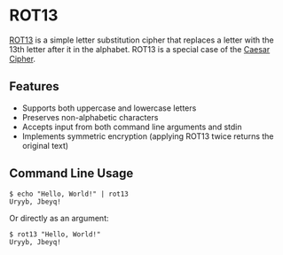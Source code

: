 # ROT13

[ROT13][1] is a simple letter substitution cipher that replaces a letter with
the 13th letter after it in the alphabet. ROT13 is a special case of the [Caesar
Cipher][2].

## Features

- Supports both uppercase and lowercase letters
- Preserves non-alphabetic characters
- Accepts input from both command line arguments and stdin
- Implements symmetric encryption (applying ROT13 twice returns the original
  text)

## Command Line Usage

```text
$ echo "Hello, World!" | rot13
Uryyb, Jbeyq!
```

Or directly as an argument:

```text
$ rot13 "Hello, World!"
Uryyb, Jbeyq!
```

[1]: https://en.wikipedia.org/wiki/ROT13
[2]: https://en.wikipedia.org/wiki/Caesar_cipher
